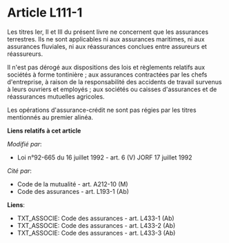 # Article L111-1

Les titres Ier, II et III du présent livre ne concernent que les assurances terrestres. Ils ne sont applicables ni aux
assurances maritimes, ni aux assurances fluviales, ni aux réassurances conclues entre assureurs et réassureurs.

Il n'est pas dérogé aux dispositions des lois et règlements relatifs aux sociétés à forme tontinière ; aux assurances
contractées par les chefs d'entreprise, à raison de la responsabilité des accidents de travail survenus à leurs ouvriers et
employés ; aux sociétés ou caisses d'assurances et de réassurances mutuelles agricoles.

Les opérations d'assurance-crédit ne sont pas régies par les titres mentionnés au premier alinéa.

**Liens relatifs à cet article**

_Modifié par_:

  - Loi n°92-665 du 16 juillet 1992 - art. 6 (V) JORF 17 juillet 1992

_Cité par_:

  - Code de la mutualité - art. A212-10 (M)
  - Code des assurances - art. L193-1 (Ab)

**Liens**:

  - TXT_ASSOCIE: Code des assurances - art. L433-1 (Ab)
  - TXT_ASSOCIE: Code des assurances - art. L433-2 (Ab)
  - TXT_ASSOCIE: Code des assurances - art. L433-3 (Ab)
